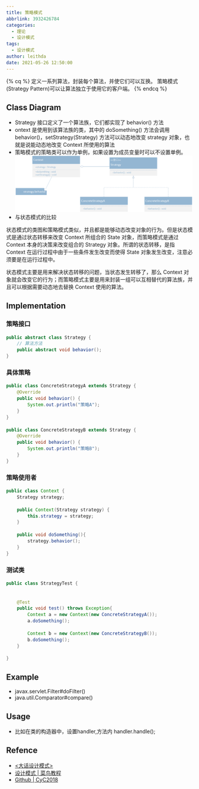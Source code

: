 ```yaml
---
title: 策略模式
abbrlink: 3932426784
categories:
  - 理论
  - 设计模式
tags:
  - 设计模式
author: leithda
date: 2021-05-26 12:50:00
---
```


{% cq %}
定义一系列算法，封装每个算法，并使它们可以互换。
策略模式(Strategy Pattern)可以让算法独立于使用它的客户端。
{% endcq %}
<!-- More -->

## Class Diagram
- Strategy 接口定义了一个算法族，它们都实现了 behavior() 方法
- ontext 是使用到该算法族的类，其中的 doSomething() 方法会调用 behavior()，setStrategy(Strategy) 方法可以动态地改变 strategy 对象，也就是说能动态地改变 Context 所使用的算法  
- 策略模式的策略类可以作为单例，如果设置为成员变量时可以不设置单例。 
![](设计模式-策略模式/策略模式.png)
- 与状态模式的比较

状态模式的类图和策略模式类似，并且都是能够动态改变对象的行为。但是状态模式是通过状态转移来改变 Context 所组合的 State 对象，而策略模式是通过 Context 本身的决策来改变组合的 Strategy 对象。所谓的状态转移，是指 Context 在运行过程中由于一些条件发生改变而使得 State 对象发生改变，注意必须要是在运行过程中。   

状态模式主要是用来解决状态转移的问题，当状态发生转移了，那么 Context 对象就会改变它的行为；而策略模式主要是用来封装一组可以互相替代的算法族，并且可以根据需要动态地去替换 Context 使用的算法。

## Implementation

### 策略接口
```java
public abstract class Strategy {
    // 算法方法
    public abstract void behavior();
}
```

### 具体策略
```java
public class ConcreteStrategyA extends Strategy {
    @Override
    public void behavior() {
        System.out.println("策略A");
    }
}

public class ConcreteStrategyB extends Strategy {
    @Override
    public void behavior() {
        System.out.println("策略B");
    }
}
```

### 策略使用者
```java
public class Context {
    Strategy strategy;

    public Context(Strategy strategy) {
        this.strategy = strategy;
    }

    public void doSomething(){
        strategy.behavior();
    }
}
```

### 测试类
```java
public class StrategyTest {


    @Test
    public void test() throws Exception{
        Context a = new Context(new ConcreteStrategyA());
        a.doSomething();

        Context b = new Context(new ConcreteStrategyB());
        b.doSomething();
    }

}
```

## Example
- javax.servlet.Filter#doFilter()
- java.util.Comparator#compare()

## Usage
- 比如在类的构造器中，设置handler,方法内 handler.handle();


## Refence
- [<大话设计模式>](https://book.douban.com/subject/2334288/)
- [设计模式 | 菜鸟教程](https://www.runoob.com/design-pattern/design-pattern-tutorial.html)
- [Github | CyC2018](https://github.com/CyC2018/CS-Notes/blob/master/notes/%E8%AE%BE%E8%AE%A1%E6%A8%A1%E5%BC%8F%20-%20%E7%9B%AE%E5%BD%95.md)